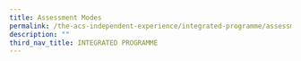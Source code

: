 ```yaml
---
title: Assessment Modes
permalink: /the-acs-independent-experience/integrated-programme/assessment-modes/
description: ""
third_nav_title: INTEGRATED PROGRAMME
---
```

